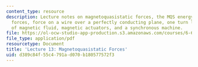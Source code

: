 ```yaml
---
content_type: resource
description: Lecture notes on magnetoquasistatic forces, the MQS energy method of
  forces, force on a wire over a perfectly conducting plane, one turn loops, lifting
  of magnetic fluid, magnetic actuators, and a synchronous machine.
file: https://ol-ocw-studio-app-production.s3.amazonaws.com/courses/6-641-electromagnetic-fields-forces-and-motion-spring-2005/d389c84f55c4791ad070b180577572f3_lecture13.pdf
file_type: application/pdf
resourcetype: Document
title: 'Lecture 13: Magnetoquasistatic Forces'
uid: d389c84f-55c4-791a-d070-b180577572f3
---
```


